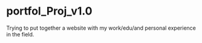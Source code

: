 # portfol_Proj_v1.0
Trying to put together a website with my work/edu/and personal experience in the field.
